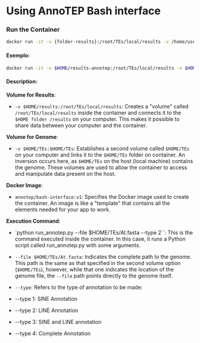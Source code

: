 # Using AnnoTEP Bash interface
### Run the Container
```sh 
docker run -it -v {folder-results}:/root/TEs/local/results -v /home/user/TEs:{folder-genomes} annotep/bash-interface:v1 python run_annotep.py --file {folder-genomes/genome.fasta} --type {type-annotation}
```

#### Exemplo:
```sh 
docker run -it -v $HOME/results-annotep:/root/TEs/local/results -v $HOME/TEs:$HOME/TEs/genomes annotep/bash-interface:v1 python run_annotep.py --file $HOME/TEs/genomes/Arabidopsis_thaliana.fasta --type 2
```

#### Description:
**Volume for Results**:
- ``-v $HOME/results:/root/TEs/local/results``: Creates a "volume" called ``/root/TEs/local/results`` inside the container and connects it to the ``$HOME folder /results`` on your computer. This makes it possible to share data between your computer and the container.

**Volume for Genome**:
- ``-v $HOME/TEs:$HOME/TEs``: Establishes a second volume called ``$HOME/TEs`` on your computer and links it to the ``$HOME/TEs`` folder on container. An inversion occurs here, as ``$HOME/TEs`` on the host (local machine) contains the genome. These volumes are used to allow the container to access and manipulate data present on the host.

**Docker Image**:
- ``annotep/bash-interface:v1``: Specifies the Docker image used to create the container. An image is like a "template" that contains all the elements needed for your app to work.

**Execution Command**:
- `python run_annotep.py --file $HOME/TEs/At.fasta --type 2``: This is the command executed inside the container. In this case, it runs a Python script called run_annotep.py with some arguments.

- ``--file $HOME/TEs/At.fasta``: Indicates the complete path to the genome. This path is the same as that specified in the second volume option (``$HOME/TEs``), however, while that one indicates the location of the genome file, the ``--file`` path points directly to the genome itself.

- ``--type``: Refers to the type of annotation to be made:
- --type 1: SINE Annotation
- --type 2: LINE Annotation
- --type 3: SINE and LINE annotation
- --type 4: Complete Annotation